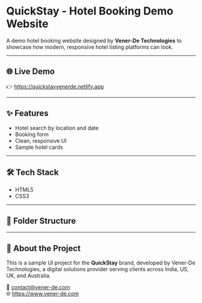 # QuickStay - Hotel Booking Demo Website

A demo hotel booking website designed by **Vener-De Technologies** to showcase how modern, responsive hotel listing platforms can look.

---

## 🌐 Live Demo  
👉 https://quickstayvenerde.netlify.app

---

## ✨ Features
- Hotel search by location and date
- Booking form
- Clean, responsive UI
- Sample hotel cards

---

## 🛠 Tech Stack
- HTML5
- CSS3

---

## 📁 Folder Structure

---

## 💼 About the Project  
This is a sample UI project for the **QuickStay** brand, developed by Vener-De Technologies, a digital solutions provider serving clients across India, US, UK, and Australia.

📧 contact@vener-de.com  
🌐 https://www.vener-de.com
